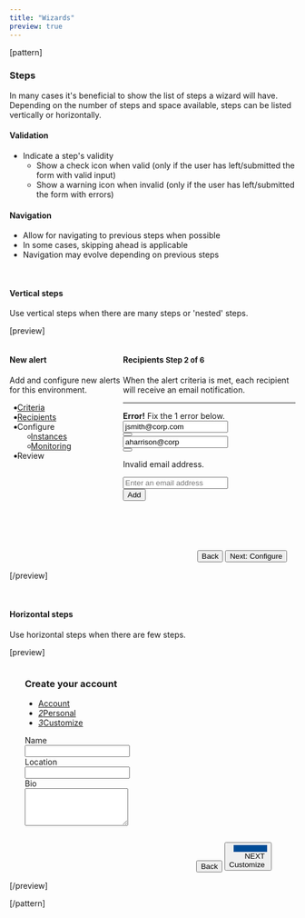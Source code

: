 ```yaml
---
title: "Wizards"
preview: true
---
```


[pattern]
### Steps

In many cases it's beneficial to show the list of steps a wizard will have. Depending on the number of steps and space available, steps can be listed vertically or horizontally.

#### Validation
- Indicate a step's validity
  - Show a check icon when valid (only if the user has left/submitted the form with valid input)
  - Show a warning icon when invalid (only if the user has left/submitted the form with errors)

#### Navigation
- Allow for navigating to previous steps when possible
- In some cases, skipping ahead is applicable
- Navigation may evolve depending on previous steps

&nbsp;

#### Vertical steps
Use vertical steps when there are many steps or 'nested' steps. 

[preview]
<div class="">
    <div class="" style="margin: auto; max-width: 700px;">
        <div class="" style="display: inline-block; width: 100%;">
            <div style="width: 200px; min-height: 400px; float: left;">
                <div class="panel-body">
                    <h4>New alert</h4>
                    <p>Add and configure new alerts for this environment.</p>
                </div>
                <ul class="nav nav-stacked nav-tree" role="tab-list">
                    <li role="presentation"><a role="tab" href="#"><span style="margin-left: -10px; position: relative; top: 1px;" class="fa fa-1x fa-fw fa-check text-success"></span> Criteria</a></li>
                    <li class="active" role="presentation"><a role="tab" href="#"><i style="margin-left: -10px; position: relative; top: 1px;" class="fa fa-1x fa-fw fa-warning text-danger"></i> Recipients</a>
                    </li>
                    <li class="disabled" role="presentation"><a role="tab"><i style="margin-left: -10px; position: relative; top: 1px;" class="fa fa-1x fa-fw"></i> Configure</a>
                        <ul class="nav nav-stacked nav-tree" role="tab-list">
                            <li class="disabled" role="presentation"><a href=""><i style="margin-left: -10px; position: relative; top: 1px;" class="fa fa-1x fa-fw"></i>Instances</a></li>
                            <li class="disabled" role="presentation"><a href=""><i style="margin-left: -10px; position: relative; top: 1px;" class="fa fa-1x fa-fw"></i>Monitoring</a></li>
                        </ul>
                    </li>
                    <li class="disabled" role="presentation"><a role="tab"><i style="margin-left: -10px; position: relative; top: 1px;" class="fa fa-1x fa-fw"></i> Review</a></li>
                </ul>
            </div>
            <div class="panel panel-default" style="margin-left: 200px; height: 400px; max-height: 400px; overflow: auto; position: relative;">
                <div class="panel-body">
                    <h4>Recipients <span class="pull-right" style="font-size: 13px;"><span class="text-primary">Step 2 of 6</span></span></h4>
                    <p>When the alert criteria is met, each recipient will receive an email notification.</p>
                    <hr>
                    <div class="alert alert-danger"><strong>Error!</strong> Fix the 1 error below.</div> 
                    <div class="form-group" style="">
                        <div class="input-group">
                            <input type="text" class="form-control" value="jsmith@corp.com">
                            <div class="input-group-btn"><button class="btn btn-default"><i class="fa fa-times"></i></button></div>
                        </div>
                    </div>
                    <div class="form-group has-error" style="">
                        <div class="input-group">
                            <input type="text" class="form-control" value="aharrison@corp">
                            <div class="input-group-btn"><button class="btn btn-default"><i class="fa fa-times"></i></button></div>
                        </div>
                        <p class="help-block">Invalid email address.</p>
                    </div>
                    <div class="form-group" style="">
                        <div class="input-group">
                            <input type="text" class="form-control" placeholder="Enter an email address">
                            <div class="input-group-btn"><button class="btn btn-default">Add</button></div>
                        </div>
                    </div>
                </div>
                <div style="position: absolute; text-align: right; padding: 15px; bottom: 0; right: 0; left: 0;">
                    <button class="btn btn-link pull-left">Back</button>
                    <button class="btn btn-primary">Next: Configure</button>
                </div>
            </div>
        </div>
    </div>
</div>
[/preview]

&nbsp;

#### Horizontal steps
Use horizontal steps when there are few steps.

[preview]
<div class="">
    <div class="" style="margin: auto; max-width: 450px;">
        <div class="panel panel-default" style="overflow: auto; position: relative;">
            <div class="">
                <h3 class="text-center">Create your account</h3>
                <ul class="nav nav-steps nav-centered" style="">
                    <li class="success"><a href=""><i class="step-icon"><i class="fa fa-check"></i></i>Account</a></li>
                    <li class="active"><a href=""><i class="step-icon">2</i>Personal</a></li>
                    <li class="disabled"><a href=""><i class="step-icon">3</i>Customize</a></li>
                </ul>
                <div class="panel-body">
                    <form class="" role="form">
                        <div class="form-group">
                          <label for="name1" class="control-label required">Name</label>
                          <div class="">
                            <input type="text" class="form-control" style="" id="name1">
                          </div>
                        </div>
                        <div class="form-group">
                          <label for="location1" class="control-label required">Location</label>
                          <div class="">
                            <input type="text" class="form-control" style="" id="location1" >
                          </div>
                        </div>
                        <div class="form-group">
                          <label for="bio1" class=" control-label">Bio</label>
                          <div class="">
                            <textarea id="bio1" class="form-control" style="" rows="4"></textarea>
                          </div>
                        </div>
                    </form>
                </div>
            </div>
            <div style="text-align: right; padding: 15px;">
                <button class="btn btn-link pull-left">Back</button>
                <button class="btn btn-default"><div class="pull-right" style="background: #004c97; padding: 6px; color: #fff; text-align: center;margin-top: 2px;margin-left: 8px;"><i class="fa fa-arrow-right fa-fw"></i></div><div style="margin-right: 4px; float: right;text-align: right;"><div class="text-muted small">NEXT</div>Customize</div></button>
            </div>
        </div>
    </div>
</div>
[/preview]

[/pattern]
